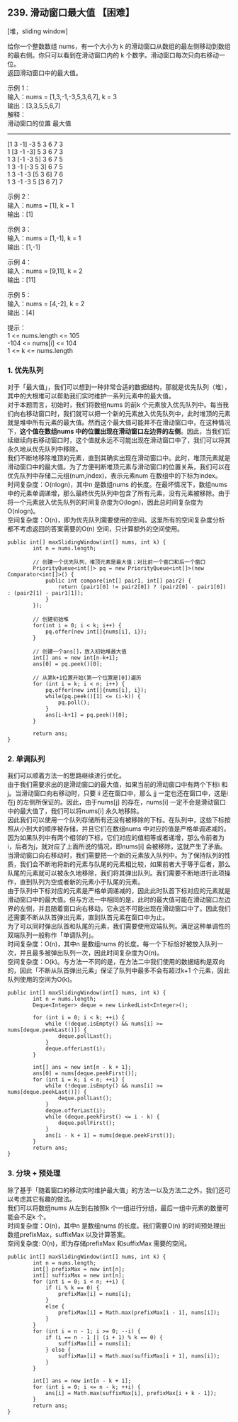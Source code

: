 ## 239. 滑动窗口最大值 【困难】     
[堆，sliding window]     

给你一个整数数组 nums，有一个大小为 k 的滑动窗口从数组的最左侧移动到数组的最右侧。你只可以看到在滑动窗口内的 k 个数字。滑动窗口每次只向右移动一位。      
返回滑动窗口中的最大值。        

示例 1：      
输入：nums = [1,3,-1,-3,5,3,6,7], k = 3       
输出：[3,3,5,5,6,7]     
解释：       
滑动窗口的位置                最大值     
---------------               -----    
[1  3  -1] -3  5  3  6  7       3     
 1 [3  -1  -3] 5  3  6  7       3     
 1  3 [-1  -3  5] 3  6  7       5     
 1  3  -1 [-3  5  3] 6  7       5     
 1  3  -1  -3 [5  3  6] 7       6      
 1  3  -1  -3  5 [3  6  7]      7       

示例 2：     
输入：nums = [1], k = 1     
输出：[1]      

示例 3：     
输入：nums = [1,-1], k = 1     
输出：[1,-1]     

示例 4：      
输入：nums = [9,11], k = 2      
输出：[11]      

示例 5：     
输入：nums = [4,-2], k = 2      
输出：[4]      

提示：     
1 <= nums.length <= 105     
-104 <= nums[i] <= 104     
1 <= k <= nums.length     

### 1. 优先队列     
对于「最大值」，我们可以想到一种非常合适的数据结构，那就是优先队列（堆），其中的大根堆可以帮助我们实时维护一系列元素中的最大值。   
对于本题而言，初始时，我们将数组nums 的前k 个元素放入优先队列中。每当我们向右移动窗口时，我们就可以把一个新的元素放入优先队列中，此时堆顶的元素就是堆中所有元素的最大值。然而这个最大值可能并不在滑动窗口中，在这种情况下，<b>这个值在数组nums 中的位置出现在滑动窗口左边界的左侧</b>。因此，当我们后续继续向右移动窗口时，这个值就永远不可能出现在滑动窗口中了，我们可以将其永久地从优先队列中移除。    
我们不断地移除堆顶的元素，直到其确实出现在滑动窗口中。此时，堆顶元素就是滑动窗口中的最大值。为了方便判断堆顶元素与滑动窗口的位置关系，我们可以在优先队列中存储二元组(num,index)，表示元素num 在数组中的下标为index。       
时间复杂度：O(nlogn)，其中n 是数组nums 的长度。在最坏情况下，数组nums 中的元素单调递增，那么最终优先队列中包含了所有元素，没有元素被移除。由于将一个元素放入优先队列的时间复杂度为O(logn)，因此总时间复杂度为O(nlogn)。     
空间复杂度：O(n)，即为优先队列需要使用的空间。这里所有的空间复杂度分析都不考虑返回的答案需要的O(n) 空间，只计算额外的空间使用。      
```
public int[] maxSlidingWindow(int[] nums, int k) {
        int n = nums.length;

        // 创建一个优先队列，堆顶元素是最大值；对比前一个窗口和后一个窗口
        PriorityQueue<int[]> pq = new PriorityQueue<int[]>(new Comparator<int[]>() {
            public int compare(int[] pair1, int[] pair2) {
                return (pair1[0] != pair2[0]) ? (pair2[0] - pair1[0]) : (pair2[1] - pair1[1]); 
            }
        });

        // 创建初始堆
        for(int i = 0; i < k; i++) {
            pq.offer(new int[]{nums[i], i});
        }

        // 创建一个ans[]，放入初始堆最大值
        int[] ans = new int[n-k+1];
        ans[0] = pq.peek()[0];

        // 从第k+1位置开始(第一个位置是[0])遍历
        for (int i = k; i < n; i++) {
            pq.offer(new int[]{nums[i], i});
            while(pq.peek()[1] <= (i-k)) {
                pq.poll();
            }
            ans[i-k+1] = pq.peek()[0];
        }

        return ans;
}
```

### 2. 单调队列      
我们可以顺着方法一的思路继续进行优化。     
由于我们需要求出的是滑动窗口的最大值，如果当前的滑动窗口中有两个下标i 和j。当滑动窗口向右移动时，只要 ii 还在窗口中，那么 jj 一定也还在窗口中，这是i 在j 的左侧所保证的。因此，由于nums[j] 的存在，nums[i] 一定不会是滑动窗口中的最大值了，我们可以将nums[i] 永久地移除。      
因此我们可以使用一个队列存储所有还没有被移除的下标。在队列中，这些下标按照从小到大的顺序被存储，并且它们在数组nums 中对应的值是严格单调递减的。因为如果队列中有两个相邻的下标，它们对应的值相等或者递增，那么令前者为i，后者为j，就对应了上面所说的情况，即nums[i] 会被移除，这就产生了矛盾。       
当滑动窗口向右移动时，我们需要把一个新的元素放入队列中。为了保持队列的性质，我们会不断地将新的元素与队尾的元素相比较，如果前者大于等于后者，那么队尾的元素就可以被永久地移除，我们将其弹出队列。我们需要不断地进行此项操作，直到队列为空或者新的元素小于队尾的元素。       
由于队列中下标对应的元素是严格单调递减的，因此此时队首下标对应的元素就是滑动窗口中的最大值。但与方法一中相同的是，此时的最大值可能在滑动窗口左边界的左侧，并且随着窗口向右移动，它永远不可能出现在滑动窗口中了。因此我们还需要不断从队首弹出元素，直到队首元素在窗口中为止。      
为了可以同时弹出队首和队尾的元素，我们需要使用双端队列。满足这种单调性的双端队列一般称作「单调队列」。       
时间复杂度：O(n)，其中n 是数组nums 的长度。每一个下标恰好被放入队列一次，并且最多被弹出队列一次，因此时间复杂度为O(n)。      
空间复杂度：O(k)。与方法一不同的是，在方法二中我们使用的数据结构是双向的，因此「不断从队首弹出元素」保证了队列中最多不会有超过k+1 个元素，因此队列使用的空间为O(k)。      
```
public int[] maxSlidingWindow(int[] nums, int k) {
        int n = nums.length;
        Deque<Integer> deque = new LinkedList<Integer>();
        
        for (int i = 0; i < k; ++i) {
            while (!deque.isEmpty() && nums[i] >= nums[deque.peekLast()]) {
                deque.pollLast();
            }
            deque.offerLast(i);
        }

        int[] ans = new int[n - k + 1];
        ans[0] = nums[deque.peekFirst()];
        for (int i = k; i < n; ++i) {
            while (!deque.isEmpty() && nums[i] >= nums[deque.peekLast()]) {
                deque.pollLast();
            }
            deque.offerLast(i);
            while (deque.peekFirst() <= i - k) {
                deque.pollFirst();
            }
            ans[i - k + 1] = nums[deque.peekFirst()];
        }
        return ans;
}
```

### 3. 分块 + 预处理     
除了基于「随着窗口的移动实时维护最大值」的方法一以及方法二之外，我们还可以考虑其它有趣的做法。      
我们可以将数组nums 从左到右按照k 个一组进行分组，最后一组中元素的数量可能会不足k 个。        
时间复杂度：O(n)，其中n 是数组nums 的长度。我们需要O(n) 的时间预处理出数组prefixMax，suffixMax 以及计算答案。      
空间复杂度: O(n)，即为存储prefixMax 和suffixMax 需要的空间。            
```
public int[] maxSlidingWindow(int[] nums, int k) {
        int n = nums.length;
        int[] prefixMax = new int[n];
        int[] suffixMax = new int[n];
        for (int i = 0; i < n; ++i) {
            if (i % k == 0) {
                prefixMax[i] = nums[i];
            }
            else {
                prefixMax[i] = Math.max(prefixMax[i - 1], nums[i]);
            }
        }
        for (int i = n - 1; i >= 0; --i) {
            if (i == n - 1 || (i + 1) % k == 0) {
                suffixMax[i] = nums[i];
            } else {
                suffixMax[i] = Math.max(suffixMax[i + 1], nums[i]);
            }
        }

        int[] ans = new int[n - k + 1];
        for (int i = 0; i <= n - k; ++i) {
            ans[i] = Math.max(suffixMax[i], prefixMax[i + k - 1]);
        }
        return ans;
}
```






















